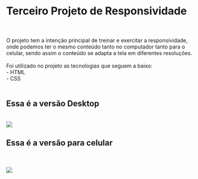 <h1>Terceiro Projeto de Responsividade</h1>
<br>
<br>
O projeto tem a intenção principal de treinar e exercitar a responsividade, onde podemos ter o mesmo conteúdo tanto no computador tanto para o celular, sendo assim o conteúdo se adapta a tela em diferentes resoluções.
<br>
<br>
Foi utilizado no projeto as tecnologias que seguem a baixo:
<br>
- HTML
<br>
- CSS
<br>
<br>
<h2>Essa é a versão Desktop</h2> 
<br>
<img src="https://github.com/Arrais22/We-Care/blob/master/Assets/We%20Care%20-%20Deckstop.jpg?raw=true">
<br>
<h2>Essa é a versão para celular</h2>
<br>
<br>
<img src="https://github.com/Arrais22/We-Care/blob/master/Assets/we%20care%20-%20celular.jpg?raw=true">
